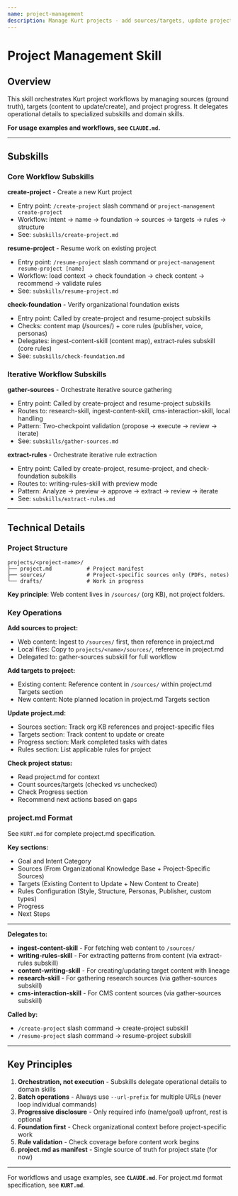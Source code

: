 ```yaml
---
name: project-management
description: Manage Kurt projects - add sources/targets, update project.md, detect missing content, track progress. (project)
---
```


# Project Management Skill

## Overview

This skill orchestrates Kurt project workflows by managing sources (ground truth), targets (content to update/create), and project progress. It delegates operational details to specialized subskills and domain skills.

**For usage examples and workflows, see `CLAUDE.md`.**

---

## Subskills

### Core Workflow Subskills

**create-project** - Create a new Kurt project
- Entry point: `/create-project` slash command or `project-management create-project`
- Workflow: intent → name → foundation → sources → targets → rules → structure
- See: `subskills/create-project.md`

**resume-project** - Resume work on existing project
- Entry point: `/resume-project` slash command or `project-management resume-project [name]`
- Workflow: load context → check foundation → check content → recommend → validate rules
- See: `subskills/resume-project.md`

**check-foundation** - Verify organizational foundation exists
- Entry point: Called by create-project and resume-project subskills
- Checks: content map (/sources/) + core rules (publisher, voice, personas)
- Delegates: ingest-content-skill (content map), extract-rules subskill (core rules)
- See: `subskills/check-foundation.md`

### Iterative Workflow Subskills

**gather-sources** - Orchestrate iterative source gathering
- Entry point: Called by create-project and resume-project subskills
- Routes to: research-skill, ingest-content-skill, cms-interaction-skill, local handling
- Pattern: Two-checkpoint validation (propose → execute → review → iterate)
- See: `subskills/gather-sources.md`

**extract-rules** - Orchestrate iterative rule extraction
- Entry point: Called by create-project, resume-project, and check-foundation subskills
- Routes to: writing-rules-skill with preview mode
- Pattern: Analyze → preview → approve → extract → review → iterate
- See: `subskills/extract-rules.md`

---

## Technical Details

### Project Structure

```
projects/<project-name>/
├── project.md           # Project manifest
├── sources/             # Project-specific sources only (PDFs, notes)
└── drafts/              # Work in progress
```

**Key principle**: Web content lives in `/sources/` (org KB), not project folders.

### Key Operations

**Add sources to project:**
- Web content: Ingest to `/sources/` first, then reference in project.md
- Local files: Copy to `projects/<name>/sources/`, reference in project.md
- Delegated to: gather-sources subskill for full workflow

**Add targets to project:**
- Existing content: Reference content in `/sources/` within project.md Targets section
- New content: Note planned location in project.md Targets section

**Update project.md:**
- Sources section: Track org KB references and project-specific files
- Targets section: Track content to update or create
- Progress section: Mark completed tasks with dates
- Rules section: List applicable rules for project

**Check project status:**
- Read project.md for context
- Count sources/targets (checked vs unchecked)
- Check Progress section
- Recommend next actions based on gaps

### project.md Format

See `KURT.md` for complete project.md specification.

**Key sections:**
- Goal and Intent Category
- Sources (From Organizational Knowledge Base + Project-Specific Sources)
- Targets (Existing Content to Update + New Content to Create)
- Rules Configuration (Style, Structure, Personas, Publisher, custom types)
- Progress
- Next Steps

---


**Delegates to:**
- **ingest-content-skill** - For fetching web content to `/sources/`
- **writing-rules-skill** - For extracting patterns from content (via extract-rules subskill)
- **content-writing-skill** - For creating/updating target content with lineage
- **research-skill** - For gathering research sources (via gather-sources subskill)
- **cms-interaction-skill** - For CMS content sources (via gather-sources subskill)

**Called by:**
- `/create-project` slash command → create-project subskill
- `/resume-project` slash command → resume-project subskill

---

## Key Principles

1. **Orchestration, not execution** - Subskills delegate operational details to domain skills
2. **Batch operations** - Always use `--url-prefix` for multiple URLs (never loop individual commands)
3. **Progressive disclosure** - Only required info (name/goal) upfront, rest is optional
4. **Foundation first** - Check organizational context before project-specific work
5. **Rule validation** - Check coverage before content work begins
6. **project.md as manifest** - Single source of truth for project state (for now)

---

For workflows and usage examples, see **`CLAUDE.md`**.
For project.md format specification, see **`KURT.md`**.
